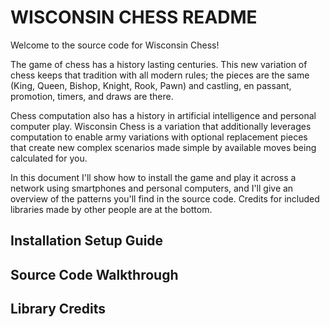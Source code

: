 # WISCONSIN CHESS README

Welcome to the source code for Wisconsin Chess!

The game of chess has a history lasting centuries. This new variation of chess keeps that tradition with all modern rules; the pieces are the same (King, Queen, Bishop, Knight, Rook, Pawn) and castling, en passant, promotion, timers, and draws are there. 

Chess computation also has a history in artificial intelligence and personal computer play. Wisconsin Chess is a variation that additionally leverages computation to enable army variations with optional replacement pieces that create new complex scenarios made simple by available moves being calculated for you.

In this document I'll show how to install the game and play it across a network using smartphones and personal computers, and I'll give an overview of the patterns you'll find in the source code. Credits for included libraries made by other people are at the bottom.

## Installation Setup Guide

## Source Code Walkthrough

## Library Credits
